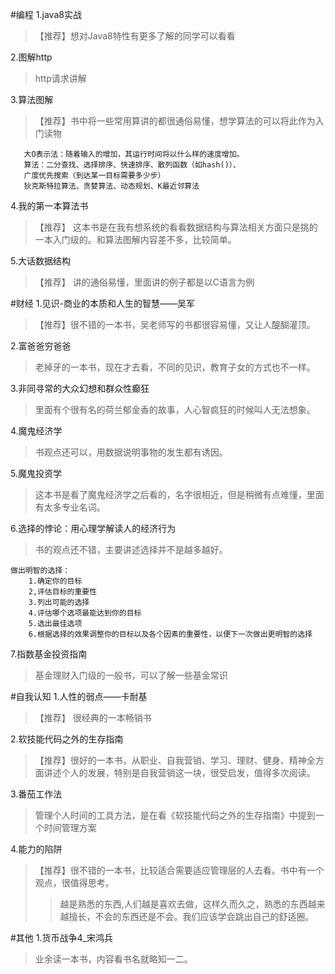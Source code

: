 #编程
1.java8实战
> 【推荐】想对Java8特性有更多了解的同学可以看看

2.图解http
> http请求讲解

3.算法图解
> 【推荐】书中将一些常用算讲的都很通俗易懂，想学算法的可以将此作为入门读物
```text
   大O表示法：随着输入的增加，其运行时间将以什么样的速度增加。
   算法：二分查找、选择排序、快速排序、散列函数（如hash()）、
   广度优先搜索（到达某一目标需要多少步）
   狄克斯特拉算法、贪婪算法、动态规划、K最近邻算法
```

4.我的第一本算法书
> 【推荐】 这本书是在我有想系统的看看数据结构与算法相关方面只是挑的一本入门级的。和算法图解内容差不多，比较简单。

5.大话数据结构
> 【推荐】 讲的通俗易懂，里面讲的例子都是以C语言为例

#财经
1.见识-商业的本质和人生的智慧——吴军
>【推荐】很不错的一本书，吴老师写的书都很容易懂，又让人醍醐灌顶。

2.富爸爸穷爸爸 
> 老掉牙的一本书，现在才去看，不同的见识，教育子女的方式也不一样。

3.非同寻常的大众幻想和群众性癫狂 
> 里面有个很有名的荷兰郁金香的故事，人心智疯狂的时候叫人无法想象。

4.魔鬼经济学
>书观点还可以，用数据说明事物的发生都有诱因。

5.魔鬼投资学
>这本书是看了魔鬼经济学之后看的，名字很相近，但是稍微有点难懂，里面有太多专业名词。

6.选择的悖论：用心理学解读人的经济行为
> 书的观点还不错，主要讲述选择并不是越多越好。
```
做出明智的选择：
	1.确定你的目标
	2,评估目标的重要性
	3.列出可能的选择
	4.评估哪个选项最能达到你的目标
	5.选出最佳选项
	6.根据选择的效果调整你的目标以及各个因素的重要性，以便下一次做出更明智的选择
```

7.指数基金投资指南
> 基金理财入门级的一般书，可以了解一些基金常识

#自我认知
1.人性的弱点——卡耐基
>【推荐】 很经典的一本畅销书

2.软技能代码之外的生存指南
>【推荐】很好的一本书，从职业、自我营销、学习、理财、健身、精神全方面讲述个人的发展，特别是自我营销这一块，很受启发，值得多次阅读。

3.番茄工作法
>管理个人时间的工具方法，是在看《软技能代码之外的生存指南》中提到一个时间管理方案

4.能力的陷阱
> 【推荐】很不错的一本书，比较适合需要适应管理层的人去看。书中有一个观点，很值得思考。
 >>越是熟悉的东西,人们越是喜欢去做，这样久而久之，熟悉的东西越来越擅长，不会的东西还是不会。我们应该学会跳出自己的舒适圈。

#其他
1.货币战争4_宋鸿兵
> 业余读一本书，内容看书名就略知一二。